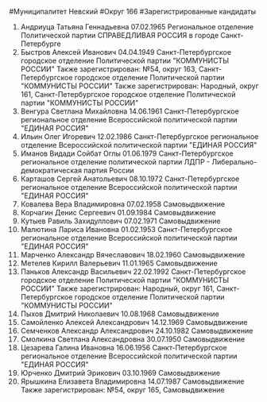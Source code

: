 #Муниципалитет
Невский
#Округ
166
#Зарегистрированные кандидаты
1. Андриуца Татьяна Геннадьевна 07.02.1965
Региональное отделение Политической партии СПРАВЕДЛИВАЯ РОССИЯ в городе Санкт-Петербурге
2. Быстров Алексей Иванович 04.04.1949
Санкт-Петербургское городское отделение Политической партии "КОММУНИСТЫ РОССИИ"
Также зарегистрирован: №54, округ 163, Санкт-Петербургское городское отделение Политической партии "КОММУНИСТЫ РОССИИ"
Также зарегистрирован: Народный, округ 161, Санкт-Петербургское городское отделение Политической партии "КОММУНИСТЫ РОССИИ"
3. Венгура Светлана Михайловна 14.06.1961
Санкт-Петербургское региональное отделение Всероссийской политической партии "ЕДИНАЯ РОССИЯ"
4. Ильин Олег Игоревич 12.02.1986
Санкт-Петербургское региональное отделение Всероссийской политической партии "ЕДИНАЯ РОССИЯ"
5. Иманов Видади Сойбат Оглы 01.06.1979
Санкт-Петербургское региональное отделение политической партии ЛДПР - Либерально-демократическая партия России
6. Карташов Сергей Анатольевич 08.10.1972
Санкт-Петербургское региональное отделение Всероссийской политической партии "ЕДИНАЯ РОССИЯ"
7. Ковалева Вера Владимировна 07.02.1958
Самовыдвижение
8. Корчагин Денис Сергеевич 01.09.1984
Самовыдвижение
9. Кутыев Равиль Захидуллович 07.02.1971
Самовыдвижение
10. Малютина Лариса Ивановна 01.02.1953
Санкт-Петербургское региональное отделение Всероссийской политической партии "ЕДИНАЯ РОССИЯ"
11. Марченко Александр Вячеславович 18.02.1960
Самовыдвижение
12. Метелев Кирилл Валерьевич 11.01.1965
Самовыдвижение
13. Паньков Александр Васильевич 22.02.1992
Санкт-Петербургское городское отделение Политической партии "КОММУНИСТЫ РОССИИ"
Также зарегистрирован: Народный, округ 161, Санкт-Петербургское городское отделение Политической партии "КОММУНИСТЫ РОССИИ"
14. Пыхов Дмитрий Николаевич 10.08.1968
Самовыдвижение
15. Самойленко Алексей Александрович 14.12.1969
Самовыдвижение
16. Семченков Александр Александрович 24.10.1982
Самовыдвижение
17. Смолкина Светлана Александровна 30.07.1950
Самовыдвижение
18. Цезарева Галина Ивановна 16.06.1956
Санкт-Петербургское региональное отделение Всероссийской политической партии "ЕДИНАЯ РОССИЯ"
19. Юрченко Дмитрий Эрикович 03.10.1969
Самовыдвижение
20. Ярышкина Елизавета Владимировна 14.07.1987
Самовыдвижение
Также зарегистрирован: №54, округ 165, Самовыдвижение
